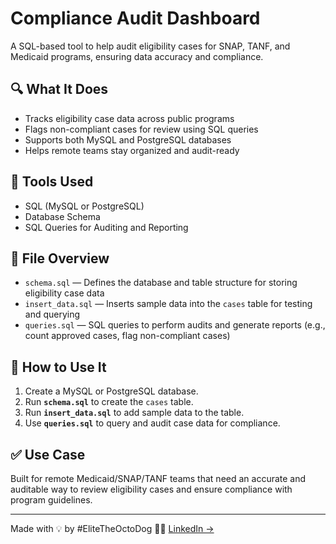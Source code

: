 # Compliance Audit Dashboard

A SQL-based tool to help audit eligibility cases for SNAP, TANF, and Medicaid programs, ensuring data accuracy and compliance.

## 🔍 What It Does
- Tracks eligibility case data across public programs
- Flags non-compliant cases for review using SQL queries
- Supports both MySQL and PostgreSQL databases
- Helps remote teams stay organized and audit-ready

## 🧰 Tools Used
- SQL (MySQL or PostgreSQL)
- Database Schema
- SQL Queries for Auditing and Reporting

## 📁 File Overview
- `schema.sql` — Defines the database and table structure for storing eligibility case data
- `insert_data.sql` — Inserts sample data into the `cases` table for testing and querying
- `queries.sql` — SQL queries to perform audits and generate reports (e.g., count approved cases, flag non-compliant cases)

## 🧪 How to Use It
1. Create a MySQL or PostgreSQL database.
2. Run **`schema.sql`** to create the `cases` table.
3. Run **`insert_data.sql`** to add sample data to the table.
4. Use **`queries.sql`** to query and audit case data for compliance.

## ✅ Use Case
Built for remote Medicaid/SNAP/TANF teams that need an accurate and auditable way to review eligibility cases and ensure compliance with program guidelines.

---

Made with 💡 by #EliteTheOctoDog 🐙🐶 [LinkedIn →](https://linkedin.com/in/JoeNetherland)
